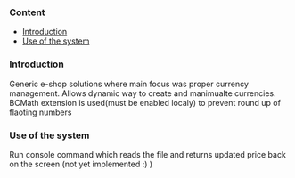 ### Content
* [Introduction](#introduction)
* [Use of the system](#use-of-the-system)

### Introduction

Generic e-shop solutions where main focus was proper currency management. Allows dynamic way to create and manimualte currencies. BCMath extension is used(must be enabled localy) to prevent round up of flaoting numbers

### Use of the system

Run console command which reads the file and returns updated price back on the screen (not yet implemented :) )
